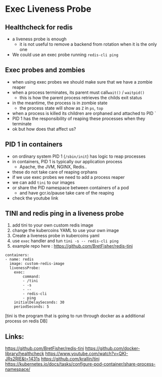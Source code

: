 # Exec Liveness Probe

## Healthcheck for redis
- a liveness probe is enough
  - it is not useful to remove a backend from rotation when it is the only one
- We could use an exec probe running `redis-cli ping`

## Exec probes and zombies
- when using exec probes we should make sure that we have a zombie reaper
- when a process terminates, its parent must call`wait()` / `waitpid()`
  - this is how the parent process retrieves the childs exit status
- in the meantime, the process is in zombie state
  - the process state will show as `Z` in `ps`, `top`
- when a process is killed its children are orphaned and attached to PID `
- PID 1 has the responsibility of reaping these processes when they terminate 
- ok but how does that affect us?

## PID 1 in containers 
- on ordinary system PID 1 (`/sbin/init`) has logic to reap processes
- in containers, PID 1 is typically our application process
  - Apache, the JVM, NGINX, Redis..
- these do not take care of reaping orphans
- if we use exec probes we need to add a process reaper
- we can add `tini` to our images
- or share the PID namespace between containers of a pod
  - and have gcr.io/pause take care of the reaping
- check the youtube link


## TINI and redis ping in a liveness probe

1. add tini to your own custom redis image
2. change the kubercoins YAML to use your own image
3. Create a liveness probe in kubercoins yaml
4. use `exec` handler and tun `tini -s -- redis-cli ping`
5. example repo here : https://github.com/BretFisher/redis-tini

```
containers:
- name: redis
  image: custom-redis-image
  livenessProbe:
    exec:
        command:
        - /tini
        - -s
        - --
        - redis-cli
        - ping
    initialDelaySeconds: 30
    periodSeconds: 5
```
[tini is the program that is going to run through docker as a additional process on redis DB]

## Links:

https://github.com/BretFisher/redis-tini
https://github.com/docker-library/healthcheck
https://www.youtube.com/watch?v=QKI-JRs2RIE&t=1431s
https://github.com/krallin/tini
https://kubernetes.io/docs/tasks/configure-pod-container/share-process-namespace/
